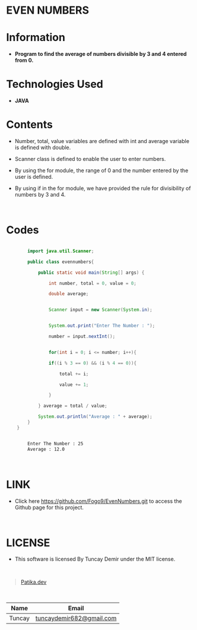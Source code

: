 # **EVEN NUMBERS**

# Information

* **Program to find the average of numbers divisible by 3 and 4 entered from 0.**

# Technologies Used

* **JAVA**

# Contents

* Number, total, value variables are defined with int and average variable is defined with double.

* Scanner class is defined to enable the user to enter numbers.

* By using the for module, the range of 0 and the number entered by the user is defined.

* By using if in the for module, we have provided the rule for divisibility of numbers by 3 and 4.

<br />

# Codes

```Java

        import java.util.Scanner;

        public class evennumbers{

            public static void main(String[] args) {

                int number, total = 0, value = 0;

                double average;


```

```Java

                Scanner input = new Scanner(System.in);


                System.out.print("Enter The Number : ");

                number = input.nextInt();

```
```Java

                for(int i = 0; i <= number; i++){

                if((i % 3 == 0) && (i % 4 == 0)){

                    total += i;

                    value += 1;

                }

            } average = total / value;

            System.out.println("Average : " + average);
        }
    }

```

```bash

        Enter The Number : 25
        Average : 12.0

```

<br />

# LINK

* Click here https://github.com/Fogo9/EvenNumbers.git to access the Github page for this project.

<br />

# LICENSE

* This software is licensed By Tuncay Demir under the MIT license.

<br />

>[Patika.dev](https://app.patika.dev/fogomurphy)

<br/>

| Name |  Email |
| ---- |  ----- |
| Tuncay | tuncaydemir682@gmail.com |
